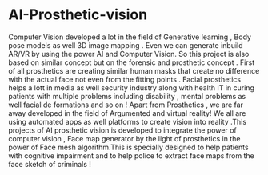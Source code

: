 # AI-Prosthetic-vision

Computer Vision developed a lot in the field of Generative learning , Body pose models as well 3D image
mapping . Even we can generate inbuild AR/VR by using the power AI and Computer Vision. So this
project is also based on similar concept but on the forensic and prosthetic concept . First of all
prosthetics are creating similar human masks that create no difference with the actual face not even
from the fitting points . Facial prosthetics helps a lott in media as well security industry along with health IT in curing patients with multiple problems including disability , mental problems as well facial de formations and so on !
Apart from Prosthetics , we are far away developed in the field of Argumented and virtual reality! We all are using automated apps as well platforms to create vision into reality .This projects of AI prosthetic vision is developed to integrate the power of computer vision , Face map generator by the light of prosthetics in the power of Face mesh algorithm.This is specially designed to help patients with cognitive impairment and to help police to extract face maps from the face sketch of criminals !


